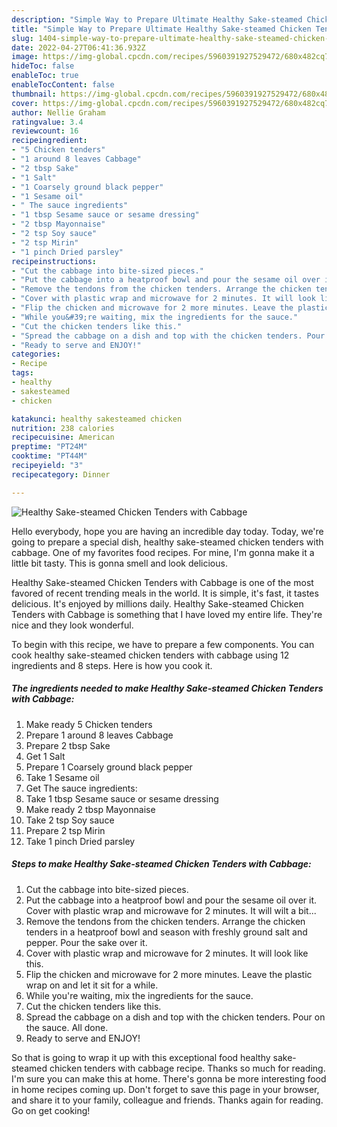 ```yaml
---
description: "Simple Way to Prepare Ultimate Healthy Sake-steamed Chicken Tenders with Cabbage"
title: "Simple Way to Prepare Ultimate Healthy Sake-steamed Chicken Tenders with Cabbage"
slug: 1404-simple-way-to-prepare-ultimate-healthy-sake-steamed-chicken-tenders-with-cabbage
date: 2022-04-27T06:41:36.932Z
image: https://img-global.cpcdn.com/recipes/5960391927529472/680x482cq70/healthy-sake-steamed-chicken-tenders-with-cabbage-recipe-main-photo.jpg
hideToc: false
enableToc: true
enableTocContent: false
thumbnail: https://img-global.cpcdn.com/recipes/5960391927529472/680x482cq70/healthy-sake-steamed-chicken-tenders-with-cabbage-recipe-main-photo.jpg
cover: https://img-global.cpcdn.com/recipes/5960391927529472/680x482cq70/healthy-sake-steamed-chicken-tenders-with-cabbage-recipe-main-photo.jpg
author: Nellie Graham
ratingvalue: 3.4
reviewcount: 16
recipeingredient:
- "5 Chicken tenders"
- "1 around 8 leaves Cabbage"
- "2 tbsp Sake"
- "1 Salt"
- "1 Coarsely ground black pepper"
- "1 Sesame oil"
- " The sauce ingredients"
- "1 tbsp Sesame sauce or sesame dressing"
- "2 tbsp Mayonnaise"
- "2 tsp Soy sauce"
- "2 tsp Mirin"
- "1 pinch Dried parsley"
recipeinstructions:
- "Cut the cabbage into bite-sized pieces."
- "Put the cabbage into a heatproof bowl and pour the sesame oil over it. Cover with plastic wrap and microwave for 2 minutes. It will wilt a bit..."
- "Remove the tendons from the chicken tenders. Arrange the chicken tenders in a heatproof bowl and season with freshly ground salt and pepper. Pour the sake over it."
- "Cover with plastic wrap and microwave for 2 minutes. It will look like this."
- "Flip the chicken and microwave for 2 more minutes. Leave the plastic wrap on and let it sit for a while."
- "While you&#39;re waiting, mix the ingredients for the sauce."
- "Cut the chicken tenders like this."
- "Spread the cabbage on a dish and top with the chicken tenders. Pour on the sauce. All done."
- "Ready to serve and ENJOY!"
categories:
- Recipe
tags:
- healthy
- sakesteamed
- chicken

katakunci: healthy sakesteamed chicken 
nutrition: 238 calories
recipecuisine: American
preptime: "PT24M"
cooktime: "PT44M"
recipeyield: "3"
recipecategory: Dinner

---
```



![Healthy Sake-steamed Chicken Tenders with Cabbage](https://img-global.cpcdn.com/recipes/5960391927529472/680x482cq70/healthy-sake-steamed-chicken-tenders-with-cabbage-recipe-main-photo.jpg)

Hello everybody, hope you are having an incredible day today. Today, we're going to prepare a special dish, healthy sake-steamed chicken tenders with cabbage. One of my favorites food recipes. For mine, I'm gonna make it a little bit tasty. This is gonna smell and look delicious.

Healthy Sake-steamed Chicken Tenders with Cabbage is one of the most favored of recent trending meals in the world. It is simple, it's fast, it tastes delicious. It's enjoyed by millions daily. Healthy Sake-steamed Chicken Tenders with Cabbage is something that I have loved my entire life. They're nice and they look wonderful.




To begin with this recipe, we have to prepare a few components. You can cook healthy sake-steamed chicken tenders with cabbage using 12 ingredients and 8 steps. Here is how you cook it.

<!--inarticleads1-->

##### The ingredients needed to make Healthy Sake-steamed Chicken Tenders with Cabbage:

1. Make ready 5 Chicken tenders
1. Prepare 1 around 8 leaves Cabbage
1. Prepare 2 tbsp Sake
1. Get 1 Salt
1. Prepare 1 Coarsely ground black pepper
1. Take 1 Sesame oil
1. Get  The sauce ingredients:
1. Take 1 tbsp Sesame sauce or sesame dressing
1. Make ready 2 tbsp Mayonnaise
1. Take 2 tsp Soy sauce
1. Prepare 2 tsp Mirin
1. Take 1 pinch Dried parsley




<!--inarticleads2-->

##### Steps to make Healthy Sake-steamed Chicken Tenders with Cabbage:

1. Cut the cabbage into bite-sized pieces.
1. Put the cabbage into a heatproof bowl and pour the sesame oil over it. Cover with plastic wrap and microwave for 2 minutes. It will wilt a bit...
1. Remove the tendons from the chicken tenders. Arrange the chicken tenders in a heatproof bowl and season with freshly ground salt and pepper. Pour the sake over it.
1. Cover with plastic wrap and microwave for 2 minutes. It will look like this.
1. Flip the chicken and microwave for 2 more minutes. Leave the plastic wrap on and let it sit for a while.
1. While you&#39;re waiting, mix the ingredients for the sauce.
1. Cut the chicken tenders like this.
1. Spread the cabbage on a dish and top with the chicken tenders. Pour on the sauce. All done.
1. Ready to serve and ENJOY!



So that is going to wrap it up with this exceptional food healthy sake-steamed chicken tenders with cabbage recipe. Thanks so much for reading. I'm sure you can make this at home. There's gonna be more interesting food in home recipes coming up. Don't forget to save this page in your browser, and share it to your family, colleague and friends. Thanks again for reading. Go on get cooking!
